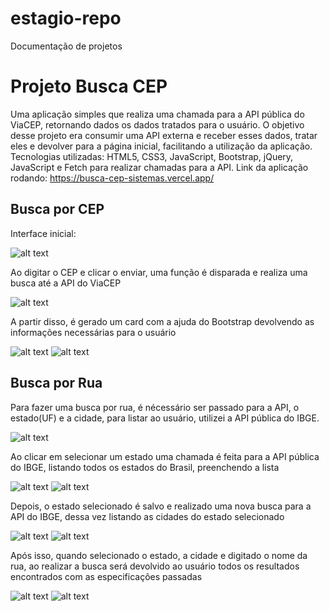 # estagio-repo
Documentação de projetos

# Projeto Busca CEP
Uma aplicação simples que realiza uma chamada para a API pública do ViaCEP, retornando dados os dados tratados para o usuário. O objetivo desse projeto era consumir uma API externa e receber esses dados, tratar eles e devolver para a página inicial, facilitando a utilização da aplicação.
Tecnologias utilizadas: HTML5, CSS3, JavaScript, Bootstrap, jQuery, JavaScript e Fetch para realizar chamadas para a API.
Link da aplicação rodando: https://busca-cep-sistemas.vercel.app/

## Busca por CEP
Interface inicial:

![alt text](imagens/image.png)

Ao digitar o CEP e clicar o enviar, uma função é disparada e realiza uma busca até a API do ViaCEP

![alt text](imagens/image-2.png)

A partir disso, é gerado um card com a ajuda do Bootstrap devolvendo as informações necessárias para o usuário

![alt text](imagens/image-3.png)
![alt text](imagens/image-4.png)

## Busca por Rua
Para fazer uma busca por rua, é nécessário ser passado para a API, o estado(UF) e a cidade, para listar ao usuário, utilizei a API pública do IBGE.

![alt text](imagens/image-5.png)

Ao clicar em selecionar um estado uma chamada é feita para a API pública do IBGE, listando todos os estados do Brasil, preenchendo a lista

![alt text](imagens/image-6.png)
![alt text](imagens/image-8.png)

Depois, o estado selecionado é salvo e realizado uma nova busca para a API do IBGE, dessa vez listando as cidades do estado selecionado

![alt text](imagens/image-9.png)
![alt text](imagens/image-10.png)

Após isso, quando selecionado o estado, a cidade e digitado o nome da rua, ao realizar a busca será devolvido ao usuário todos os resultados encontrados com as especificações passadas

![alt text](imagens/image-11.png)
![alt text](imagens/image-12.png)